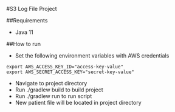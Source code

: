 #S3 Log File Project


##Requirements
- Java 11


##How to run
- Set the following environment variables with AWS credentials 
````$xslt
export AWS_ACCESS_KEY_ID="access-key-value"
export AWS_SECRET_ACCESS_KEY="secret-key-value"
````
- Navigate to project directory 
- Run ./gradlew build to build project
- Run ./gradlew run to run script
- New patient file will be located in project directory